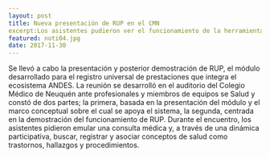 ```yaml
---
layout: post
title: Nueva presentación de RUP en el CMN
excerpt:Los asistentes pudieron ver el funcionamiento de la herramienta en tiempo real.
featured: noti04.jpg
date: 2017-11-30
---
```

Se llevó a cabo la presentación y posterior demostración de RUP,  el módulo desarrollado para el registro universal de prestaciones que integra el ecosistema ANDES.
La reunión se desarrolló en el auditorio del Colegio Médico de Neuquén ante profesionales y miembros de equipos se Salud y constó de dos partes; la primera, basada en la presentación del módulo y el marco conceptual sobre el cual se apoya el sistema, la segunda, centrada en la demostración del funcionamiento de RUP.
Durante el encuentro, los asistentes pidieron emular una consulta médica y, a través de una dinámica participativa, buscar, registrar y asociar conceptos de salud como trastornos, hallazgos y procedimientos.
